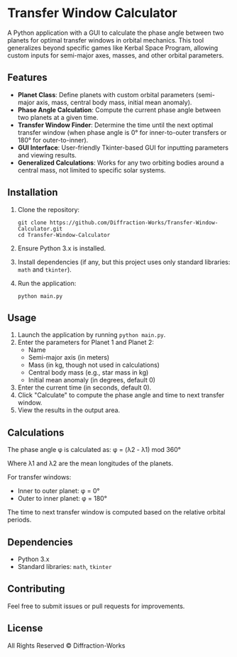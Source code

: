# Transfer Window Calculator

A Python application with a GUI to calculate the phase angle between two planets for optimal transfer windows in orbital mechanics. This tool generalizes beyond specific games like Kerbal Space Program, allowing custom inputs for semi-major axes, masses, and other orbital parameters.

## Features

- **Planet Class**: Define planets with custom orbital parameters (semi-major axis, mass, central body mass, initial mean anomaly).
- **Phase Angle Calculation**: Compute the current phase angle between two planets at a given time.
- **Transfer Window Finder**: Determine the time until the next optimal transfer window (when phase angle is 0° for inner-to-outer transfers or 180° for outer-to-inner).
- **GUI Interface**: User-friendly Tkinter-based GUI for inputting parameters and viewing results.
- **Generalized Calculations**: Works for any two orbiting bodies around a central mass, not limited to specific solar systems.

## Installation

1. Clone the repository:
   ```
   git clone https://github.com/Diffraction-Works/Transfer-Window-Calculator.git
   cd Transfer-Window-Calculator
   ```

2. Ensure Python 3.x is installed.

3. Install dependencies (if any, but this project uses only standard libraries: `math` and `tkinter`).

4. Run the application:
   ```
   python main.py
   ```

## Usage

1. Launch the application by running `python main.py`.
2. Enter the parameters for Planet 1 and Planet 2:
   - Name
   - Semi-major axis (in meters)
   - Mass (in kg, though not used in calculations)
   - Central body mass (e.g., star mass in kg)
   - Initial mean anomaly (in degrees, default 0)
3. Enter the current time (in seconds, default 0).
4. Click "Calculate" to compute the phase angle and time to next transfer window.
5. View the results in the output area.

## Calculations

The phase angle φ is calculated as:
φ = (λ2 - λ1) mod 360°

Where λ1 and λ2 are the mean longitudes of the planets.

For transfer windows:
- Inner to outer planet: φ = 0°
- Outer to inner planet: φ = 180°

The time to next transfer window is computed based on the relative orbital periods.

## Dependencies

- Python 3.x
- Standard libraries: `math`, `tkinter`

## Contributing

Feel free to submit issues or pull requests for improvements.

## License

All Rights Reserved © Diffraction-Works
